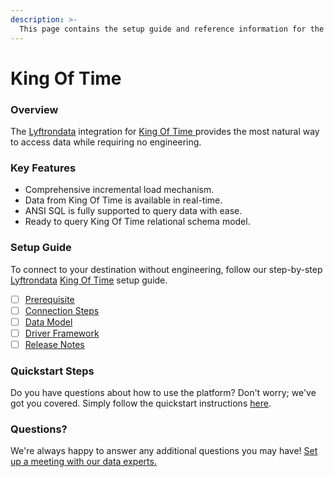 ```yaml
---
description: >-
  This page contains the setup guide and reference information for the King Of Time source connector.
---
```


# King Of Time

### Overview

The [Lyftrondata](https://www.lyftrondata.com/) integration for [King Of Time](https://www.lyftrondata.com/integration/king-of-time/)[ ](https://www.lyftrondata.com/integration/king-of-time/)provides the most natural way to access data while requiring no engineering.

### Key Features

* Comprehensive incremental load mechanism.
* Data from King Of Time is available in real-time.&#x20;
* ANSI SQL is fully supported to query data with ease.
* Ready to query King Of Time relational schema model.

### Setup Guide

To connect to your destination without engineering, follow our step-by-step [Lyftrondata](https://www.lyftrondata.com/)  [King Of Time](https://www.lyftrondata.com/integration/king-of-time/) setup guide.

* [ ] [Prerequisite](../../business-analytics/king-of-time/prerequisite.md)
* [ ] [Connection Steps](../../business-analytics/king-of-time/connection-steps.md)
* [ ] [Data Model](../../business-analytics/king-of-time/data-model/)
* [ ] [Driver Framework](../../business-analytics/king-of-time/driver-framework/)
* [ ] [Release Notes](../../business-analytics/king-of-time/release-notes.md)

### Quickstart Steps

Do you have questions about how to use the platform? Don't worry; we've got you covered. Simply follow the quickstart instructions [here](../../../quickstart-steps.md).

### Questions? <a href="#questions" id="questions"></a>

We're always happy to answer any additional questions you may have! [Set up a meeting with our data experts.](https://www.lyftrondata.com/book-a-meeting/)

